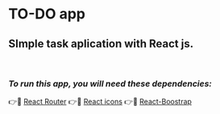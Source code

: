 # **TO-DO app**


## SImple task aplication with React js.
<br>


###  ***To run this app, you will need these dependencies:***


👉📁 [React Router](https://reactrouter.com/)
👉📁 [React icons](https://react-icons.github.io/react-icons/)
👉📁 [React-Boostrap](https://ct-bootstrap.github.io)

